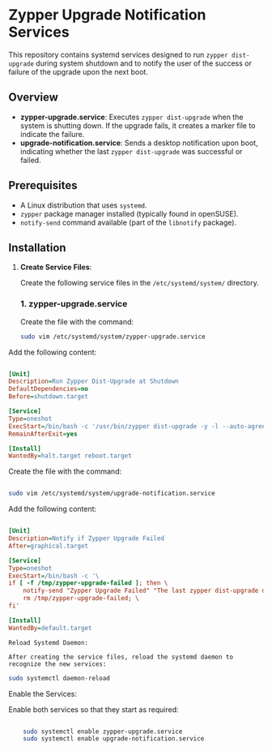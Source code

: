 # Zypper Upgrade Notification Services

This repository contains systemd services designed to run `zypper dist-upgrade` during system shutdown and to notify the user of the success or failure of the upgrade upon the next boot.

## Overview

- **zypper-upgrade.service**: Executes `zypper dist-upgrade` when the system is shutting down. If the upgrade fails, it creates a marker file to indicate the failure.
- **upgrade-notification.service**: Sends a desktop notification upon boot, indicating whether the last `zypper dist-upgrade` was successful or failed.

## Prerequisites

- A Linux distribution that uses `systemd`.
- `zypper` package manager installed (typically found in openSUSE).
- `notify-send` command available (part of the `libnotify` package).

## Installation

1. **Create Service Files**:

   Create the following service files in the `/etc/systemd/system/` directory.

   ### 1. zypper-upgrade.service

   Create the file with the command:

   ```bash
   sudo vim /etc/systemd/system/zypper-upgrade.service
   ```
Add the following content:

```ini

[Unit]
Description=Run Zypper Dist-Upgrade at Shutdown
DefaultDependencies=no
Before=shutdown.target

[Service]
Type=oneshot
ExecStart=/bin/bash -c '/usr/bin/zypper dist-upgrade -y -l --auto-agree-with-product-licenses --no-recommends || touch /tmp/zypper-upgrade-failed'
RemainAfterExit=yes

[Install]
WantedBy=halt.target reboot.target
```
Create the file with the command:

```bash

sudo vim /etc/systemd/system/upgrade-notification.service
```
Add the following content:

```ini

[Unit]
Description=Notify if Zypper Upgrade Failed
After=graphical.target

[Service]
Type=oneshot
ExecStart=/bin/bash -c '\
if [ -f /tmp/zypper-upgrade-failed ]; then \
    notify-send "Zypper Upgrade Failed" "The last zypper dist-upgrade did not complete successfully."; \
    rm /tmp/zypper-upgrade-failed; \
fi'

[Install]
WantedBy=default.target
```

    Reload Systemd Daemon:

    After creating the service files, reload the systemd daemon to recognize the new services:

```bash
sudo systemctl daemon-reload
```
Enable the Services:

Enable both services so that they start as required:

```bash

    sudo systemctl enable zypper-upgrade.service
    sudo systemctl enable upgrade-notification.service
```
